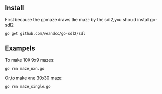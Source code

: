 Install
---------------------------------------
First because the gomaze draws the maze by the sdl2,you should install go-sdl2 

```
go get github.com/veandco/go-sdl2/sdl
```


Exampels
------------------------------------

To make 100 9x9 mazes:

```
go run maze_nxn.go
```

Or,to make one 30x30 maze:


```
go run maze_single.go
```